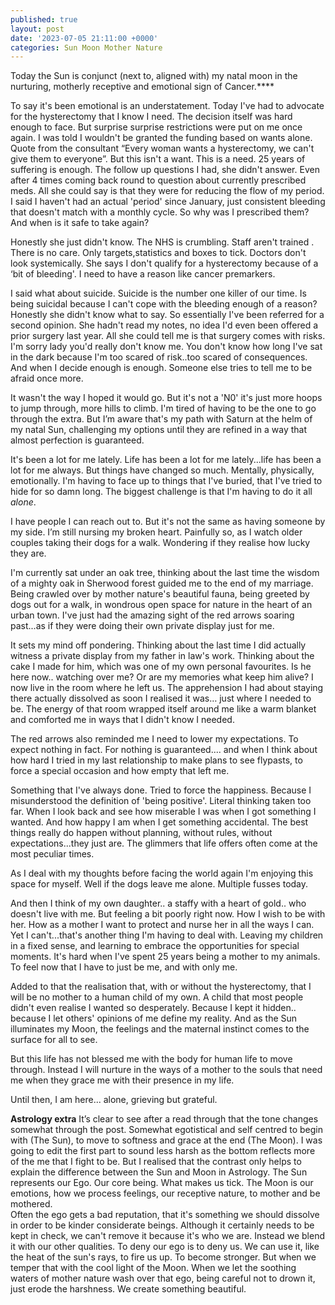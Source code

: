 ```yaml
---
published: true
layout: post
date: '2023-07-05 21:11:00 +0000'
categories: Sun Moon Mother Nature
---
```

Today the Sun is conjunct (next to, aligned with) my natal moon in the nurturing, motherly receptive and emotional sign of Cancer.****

 To say it's been emotional is an understatement. Today I've had to advocate for the hysterectomy that I know I need. The decision itself was hard enough to face. But surprise surprise restrictions were put on me once again. I was told I wouldn't be granted the funding based on wants alone. Quote from the consultant “Every woman wants a hysterectomy, we can't give them to everyone”. But this isn't a want. This is a need. 25 years of suffering is enough. The follow up questions I had, she didn't answer. Even after 4 times coming back round to question about currently prescribed meds. All she could say is that they were for reducing the flow of my period. I said I haven't had an actual 'period' since January, just consistent bleeding that doesn't match with a monthly cycle. So why was I prescribed them? And when is it safe to take again?

 Honestly she just didn't know. The NHS is crumbling. Staff aren't trained . There is no care.  Only targets,statistics and boxes to tick. Doctors don't look systemically. She says I don't qualify for a hysterectomy because of a ‘bit of bleeding'. I need to have a reason like cancer premarkers.

 I said what about suicide. Suicide is the number one killer of our time. Is being suicidal because I can't cope with the bleeding enough of a reason? Honestly she didn't know what to say. So essentially I've been referred for a second opinion. She hadn't read my notes, no idea I'd even been offered a prior surgery last year. All she could tell me is that surgery comes with risks. I'm sorry lady you'd really don't know me. You don't know how long I've sat in the dark because I'm too scared of risk..too scared of consequences. And when I decide enough is enough. Someone else tries to tell me to be afraid once more.

 It wasn't the way I hoped it would go. But it's not a 'N0' it's just more hoops to jump through, more hills to climb. I'm tired of having to be the one to go through the extra. But I’m aware that's my path with Saturn at the helm of my natal Sun, challenging my options until they are refined in a way that almost perfection is guaranteed.

 It's been a lot for me lately. Life has been a lot for me lately...life has been a lot for me always. But things have changed so much. Mentally, physically, emotionally. I'm having to face up to things that I've buried, that I've tried to hide for so damn long. The biggest challenge is that I'm having to do it all _alone_.

 I have people I can reach out to. But it's not the same as having someone by my side. I’m still nursing my broken heart. Painfully so, as I watch older couples taking their dogs for a walk. Wondering if they realise how lucky they are.

 I'm currently sat under an oak tree, thinking about the last time the wisdom of a mighty oak in Sherwood forest guided me to the end of my marriage. Being crawled over by mother nature's beautiful fauna, being greeted by dogs out for a walk, in wondrous open space for nature in the heart of an urban town. I've just had the amazing sight of the red arrows soaring past...as if they were doing their own private display just for me.

 It sets my mind off pondering. Thinking about the last time I did actually witness a private display from my father in law's work. Thinking about the cake I made for him, which was one of my own personal favourites. Is he here now.. watching over me? Or are my memories what keep him alive? I now live in the room where he left us. The apprehension I had about staying there actually dissolved as soon I realised it was… just where I needed to be. The energy of that room wrapped itself around me like a warm blanket and comforted me in ways that I didn't know I needed.

 The red arrows also reminded me I need to lower my expectations. To expect nothing in fact. For nothing is guaranteed.... and when I think about how hard I tried in my last relationship to make plans to see flypasts, to force a special occasion and how empty that left me.

 Something that I've always done. Tried to force the happiness. Because I misunderstood the definition of 'being positive'. Literal thinking taken too far. When I look back and see how miserable I was when I got something I wanted. And how happy I am when I get something accidental. The best things really do happen without planning, without rules, without expectations...they just are. The glimmers that life offers often come at the most peculiar times.

 As I deal with my thoughts before facing the world again I'm enjoying this space for myself. Well if the dogs leave me alone. Multiple fusses today.

 And then I think of my own daughter.. a staffy with a heart of gold.. who doesn't live with me. But feeling a bit poorly right now. How I wish to be with her. How as a mother I want to protect and nurse her in all the ways I can. Yet I can't...that's another thing I'm having to deal with. Leaving my children in a fixed sense, and learning to embrace the opportunities for special moments. It's hard when I've spent 25 years being a mother to my animals. To feel now that I have to just be me, and with only me.

 Added to that the realisation that, with or without the hysterectomy, that I will be no mother to a human child of my own. A child that most people didn't even realise I wanted so desperately. Because I kept it hidden.. because I let others' opinions of me define my reality. And as the Sun illuminates my Moon, the feelings and the maternal instinct comes to the surface for all to see.

 But this life has not blessed me with the body for human life to move through. Instead I will nurture in the ways of a mother to the souls that need me when they grace me with their presence in my life.

 Until then, I am here... alone, grieving but grateful. 
 
 



**Astrology extra**
It’s clear to see after a read through that the tone changes somewhat through the post. Somewhat egotistical and self centred to begin with (The Sun), to move to softness and grace at the end (The Moon). I was going to edit the first part to sound less harsh as the bottom reflects more of the me that I fight to be. But I realised that the contrast only helps to explain the difference between the Sun and Moon in Astrology. The Sun represents our Ego. Our core being. What makes us tick. The Moon is our emotions, how we process feelings, our receptive nature, to mother and be mothered.  
Often the ego gets a bad reputation, that it's something we should dissolve in order to be kinder considerate beings. Although it certainly needs to be kept in check, we can't remove it because it's who we are. Instead we blend it with our other qualities. To deny our ego is to deny us. We can use it, like the heat of the sun's rays, to fire us up. To become stronger. But when we temper that with the cool light of the Moon. When we let the soothing waters of mother nature wash over that ego, being careful not to drown it, just erode the harshness. We create something beautiful.

